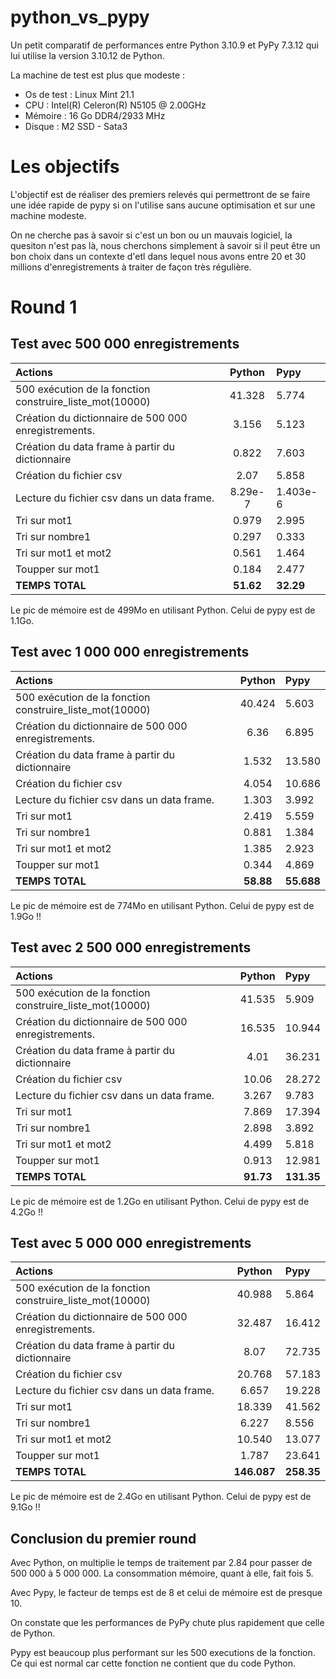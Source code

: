 # python_vs_pypy

Un petit comparatif de performances entre Python 3.10.9 et PyPy 7.3.12 qui lui utilise la version 3.10.12 de Python.

La machine de test est plus que modeste : 
- Os de test : Linux Mint 21.1
- CPU : Intel(R) Celeron(R) N5105 @ 2.00GHz
- Mémoire : 16 Go DDR4/2933 MHz
- Disque : M2 SSD - Sata3

# Les objectifs

L'objectif est de réaliser des premiers relevés qui permettront de se faire une idée rapide de pypy si on l'utilise sans aucune optimisation et sur une machine modeste.

On ne cherche pas à savoir si c'est un bon ou un mauvais logiciel, la quesiton n'est pas là, nous cherchons simplement à savoir si il peut être un bon choix dans un contexte d'etl dans lequel nous avons entre 20 et 30 millions d'enregistrements à traiter de façon très régulière.

# Round 1 

## Test avec 500 000 enregistrements
| Actions                                                  |  Python   | Pypy      |
| :------------------------------------------------------- | :-------: | :-------- |
| 500 exécution de la fonction construire_liste_mot(10000) |  41.328   | 5.774     |
| Création du dictionnaire de 500 000  enregistrements.    |   3.156   | 5.123     |
| Création du data frame à partir du dictionnaire          |   0.822   | 7.603     |
| Création du fichier csv                                  |   2.07    | 5.858     |
| Lecture du fichier csv dans un data frame.               |  8.29e-7  | 1.403e-6  |
| Tri sur mot1                                             |   0.979   | 2.995     |
| Tri sur nombre1                                          |   0.297   | 0.333     |
| Tri sur mot1 et mot2                                     |   0.561   | 1.464     |
| Toupper sur mot1                                         |   0.184   | 2.477     |
| **TEMPS TOTAL**                                          | **51.62** | **32.29** |

Le pic de mémoire est de 499Mo en utilisant Python. Celui de pypy est de 1.1Go.

## Test avec 1 000 000 enregistrements
| Actions                                                  |  Python   | Pypy       |
| :------------------------------------------------------- | :-------: | :--------- |
| 500 exécution de la fonction construire_liste_mot(10000) |  40.424   | 5.603      |
| Création du dictionnaire de 500 000  enregistrements.    |   6.36    | 6.895      |
| Création du data frame à partir du dictionnaire          |   1.532   | 13.580     |
| Création du fichier csv                                  |   4.054   | 10.686     |
| Lecture du fichier csv dans un data frame.               |   1.303   | 3.992      |
| Tri sur mot1                                             |   2.419   | 5.559      |
| Tri sur nombre1                                          |   0.881   | 1.384      |
| Tri sur mot1 et mot2                                     |   1.385   | 2.923      |
| Toupper sur mot1                                         |   0.344   | 4.869      |
| **TEMPS TOTAL**                                          | **58.88** | **55.688** |

Le pic de mémoire est de 774Mo en utilisant Python. Celui de pypy est de 1.9Go !!

## Test avec 2 500 000 enregistrements
| Actions                                                  |  Python   | Pypy       |
| :------------------------------------------------------- | :-------: | :--------- |
| 500 exécution de la fonction construire_liste_mot(10000) |  41.535   | 5.909      |
| Création du dictionnaire de 500 000  enregistrements.    |  16.535   | 10.944     |
| Création du data frame à partir du dictionnaire          |   4.01    | 36.231     |
| Création du fichier csv                                  |   10.06   | 28.272     |
| Lecture du fichier csv dans un data frame.               |   3.267   | 9.783      |
| Tri sur mot1                                             |   7.869   | 17.394     |
| Tri sur nombre1                                          |   2.898   | 3.892      |
| Tri sur mot1 et mot2                                     |   4.499   | 5.818      |
| Toupper sur mot1                                         |   0.913   | 12.981     |
| **TEMPS TOTAL**                                          | **91.73** | **131.35** |

Le pic de mémoire est de 1.2Go en utilisant Python. Celui de pypy est de 4.2Go !!

## Test avec 5 000 000 enregistrements
| Actions                                                  |   Python    | Pypy       |
| :------------------------------------------------------- | :---------: | :--------- |
| 500 exécution de la fonction construire_liste_mot(10000) |   40.988    | 5.864      |
| Création du dictionnaire de 500 000  enregistrements.    |   32.487    | 16.412     |
| Création du data frame à partir du dictionnaire          |    8.07     | 72.735     |
| Création du fichier csv                                  |   20.768    | 57.183     |
| Lecture du fichier csv dans un data frame.               |    6.657    | 19.228     |
| Tri sur mot1                                             |   18.339    | 41.562     |
| Tri sur nombre1                                          |    6.227    | 8.556      |
| Tri sur mot1 et mot2                                     |   10.540    | 13.077     |
| Toupper sur mot1                                         |    1.787    | 23.641     |
| **TEMPS TOTAL**                                          | **146.087** | **258.35** |

Le pic de mémoire est de 2.4Go en utilisant Python. Celui de pypy est de 9.1Go !!

## Conclusion du premier round

Avec Python, on multiplie le temps de traitement par 2.84 pour passer de 500 000 à 5 000 000. La consommation mémoire, quant à elle, fait fois 5.

Avec Pypy, le facteur de temps est de 8 et celui de mémoire est de presque 10.

On constate que les performances de PyPy chute plus rapidement que celle de Python.

Pypy est beaucoup plus performant sur les 500 executions de la fonction. Ce qui est normal car cette fonction ne contient que du code Python.
